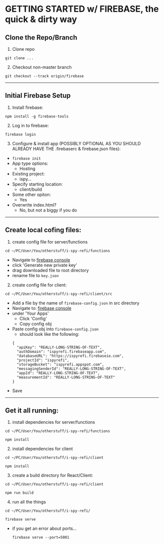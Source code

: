 <!-- https://firebase.google.com/docs/hosting/full-config -->

# GETTING STARTED w/ FIREBASE, the quick & dirty way

## Clone the Repo/Branch

1. Clone repo

```
git clone ...
```

2. Checkout non-master branch

```
git checkout --track origin/firebase
```

---

## Initial Firebase Setup

1. Install firebase:

```
npm install -g firebase-tools
```

2. Log in to firebase:

```
firebase login
```

3. Configure & install app (POSSIBLY OPTIONAL AS YOU SHOULD ALREADY HAVE THE .firebaserc & firebase.json files):

- `firebase init`
- App type options:
  - Hosting
- Existing project:
  - ispy...
- Specify starting location:
  - client/build
- Some other opiton:
  - Yes
- Overwrite index.html?
  - No, but not a biggy if you do

---

## Create local cofing files:

1. create config file for server/functions

```
cd ~/PC/User/You/otherstuff/i-spy-refi/functions
```

- Navigate to [firebase console](https://console.firebase.google.com/project/ispyrefi/settings/serviceaccounts/adminsdk)
- click 'Generate new private key'
- drag downloaded file to root directory
- rename file to `key.json`

2. create config file for client:

```
cd ~/PC/User/You/otherstuff/i-spy-refi/client/src
```

- Add a file by the name of `firebase-config.json` in src directory
- Navigate to: [firebase console](https://console.firebase.google.com/project/ispyrefi/settings/general/)
- under 'Your Apps'
  - Click 'Config'
  - Copy config obj
- Paste config obj into `firebase-config.json`
  - should look like the following:
  ```
  {
    "apiKey": "REALLY-LONG-STRING-OF-TEXT",
    "authDomain": "ispyrefi.firebaseapp.com",
    "databaseURL": "https://ispyrefi.firebaseio.com",
    "projectId": "ispyrefi",
    "storageBucket": "ispyrefi.appspot.com",
    "messagingSenderId": "REALLY-LONG-STRING-OF-TEXT",
    "appId": "REALLY-LONG-STRING-OF-TEXT",
    "measurementId": "REALLY-LONG-STRING-OF-TEXT"
  }
  ```
- Save

---

## Get it all running:

1.  install dependencies for server/functions

```
cd ~/PC/User/You/otherstuff/i-spy-refi/functions
```

```
npm install
```

2.  install dependencies for client

```
cd ~/PC/User/You/otherstuff/i-spy-refi/client
```

```
npm install
```

3.  create a build directory for React/Client:

```
cd ~/PC/User/You/otherstuff/i-spy-refi/client
```

```
npm run build
```

4.  run all the things

```
cd ~/PC/User/You/otherstuff/i-spy-refi/
```

```
firebase serve
```

- if you get an error about ports...
  ```
  firebase serve --port=5001
  ```
